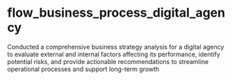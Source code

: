 # flow_business_process_digital_agency
Conducted a comprehensive business strategy analysis for a digital agency to evaluate external and internal factors affecting its performance, identify potential risks, and provide actionable recommendations to streamline operational processes and support long-term growth
